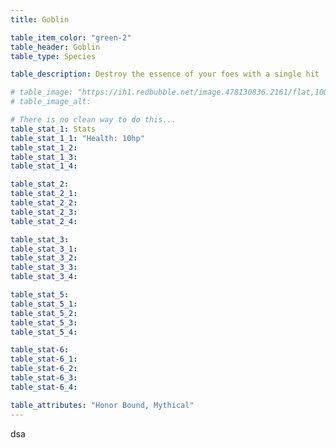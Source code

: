 ```yaml
---
title: Goblin

table_item_color: "green-2"
table_header: Goblin
table_type: Species

table_description: Destroy the essence of your foes with a single hit

# table_image: "https://ih1.redbubble.net/image.478130836.2161/flat,1000x1000,075,f.u6.jpg"
# table_image_alt: 

# There is no clean way to do this... 
table_stat_1: Stats
table_stat_1_1: "Health: 10hp"
table_stat_1_2: 
table_stat_1_3: 
table_stat_1_4: 

table_stat_2: 
table_stat_2_1:
table_stat_2_2:
table_stat_2_3:
table_stat_2_4:

table_stat_3:
table_stat_3_1:
table_stat_3_2:
table_stat_3_3:
table_stat_3_4:

table_stat_5:
table_stat_5_1:
table_stat_5_2:
table_stat_5_3:
table_stat_5_4:

table_stat-6:
table_stat-6_1:
table_stat-6_2:
table_stat-6_3:
table_stat-6_4:

table_attributes: "Honor Bound, Mythical"
---
```


dsa